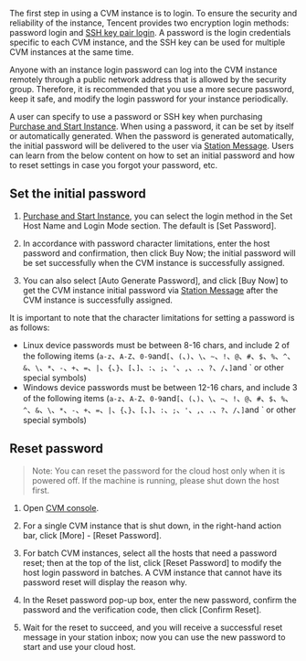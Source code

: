 The first step in using a CVM instance is to login. To ensure the security and reliability of the instance, Tencent provides two encryption login methods: password login and [SSH key pair login](/doc/product/213/6092). A password is the login credentials specific to each CVM instance, and the SSH key can be used for multiple CVM instances at the same time.

Anyone with an instance login password can log into the CVM instance remotely through a public network address that is allowed by the security group. Therefore, it is recommended that you use a more secure password, keep it safe, and modify the login password for your instance periodically.

A user can specify to use a password or SSH key when purchasing [Purchase and Start Instance](/doc/product/213/4855). When using a password, it can be set by itself or automatically generated. When the password is generated automatically, the initial password will be delivered to the user via [Station Message](https://console.qcloud.com/message). Users can learn from the below content on how to set an initial password and how to reset settings in case you forgot your password, etc.

## Set the initial password
1) [Purchase and Start Instance](/doc/product/213/4855), you can select the login method in the Set Host Name and Login Mode section. The default is [Set Password].

2) In accordance with password character limitations, enter the host password and confirmation, then click Buy Now; the initial password will be set successfully when the CVM instance is successfully assigned.

3) You can also select [Auto Generate Password], and click [Buy Now] to get the CVM instance initial password via [Station Message](https://console.qcloud.com/message) after the CVM instance is successfully assigned.

It is important to note that the character limitations for setting a password is as follows:

- Linux device passwords must be between 8-16 chars, and include 2 of the following items (`a-z`、`A-Z`、`0-9`and`[`、`(`、`)`、`\`、`~`、`!`、`@`、`#`、`$`、`%`、`^`、`&`、`\`、`*`、`-`、`+`、`=`、`|`、`{`、`}`、`[`、`]`、`:`、`;`、`'`、`,`、`.`、`?`、`/`、`]`and ` or other special symbols)
- Windows device passwords must be between 12-16 chars, and include 3 of the following items (`a-z`、`A-Z`、`0-9`and`[`、`(`、`)`、`\`、`~`、`!`、`@`、`#`、`$`、`%`、`^`、`&`、`\`、`*`、`-`、`+`、`=`、`|`、`{`、`}`、`[`、`]`、`:`、`;`、`'`、`,`、`.`、`?`、`/`、`]`and ` or other special symbols)


## Reset password
> Note: You can reset the password for the cloud host only when it is powered off. If the machine is running, please shut down the host first.

1) Open [CVM console](https://console.qcloud.com/cvm/).

2) For a single CVM instance that is shut down, in the right-hand action bar, click [More] - [Reset Password].

3) For batch CVM instances, select all the hosts that need a password reset; then at the top of the list, click [Reset Password] to modify the host login password in batches. A CVM instance that cannot have its password reset will display the reason why.

4) In the Reset password pop-up box, enter the new password, confirm the password and the verification code, then click [Confirm Reset].

5) Wait for the reset to succeed, and you will receive a successful reset message in your station inbox; now you can use the new password to start and use your cloud host.